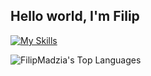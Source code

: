 ## Hello world, I'm Filip

[![My Skills](https://skillicons.dev/icons?i=cs,dotnet,cpp,html,css,js,ts,bootstrap,postman,angular,visualstudio,vscode,figma,notion,github)](https://skillicons.dev)

![FilipMadzia's Top Languages](https://github-readme-stats.vercel.app/api/top-langs/?username=FilipMadzia&theme=vue-dark&show_icons=true&hide_border=true&layout=compact)

